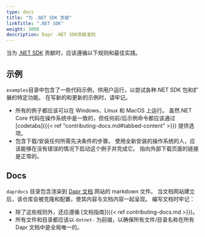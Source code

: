 ```yaml
---
type: docs
title: "为 .NET SDK 贡献"
linkTitle: ".NET SDK"
weight: 3000
description: Dapr .NET SDK贡献准则
---
```


当为 [.NET SDK](https://github.com/dapr/dotnet-sdk) 贡献时，应该遵循以下规则和最佳实践。

## 示例

`examples`目录中包含了一些代码示例，供用户运行，以尝试各种.NET SDK 包和扩展的特定功能。 在写新的和更新的示例时，请牢记。

- 所有的例子都应该可以在 Windows、Linux 和 MacOS 上运行。 虽然.NET Core 代码在操作系统中是一致的，但任何前/后示例命令都应该通过 [codetabs]({{< ref "contributing-docs.md#tabbed-content" >}}) 提供选项。
- 包含下载/安装任何所需先决条件的步骤。 使用全新安装的操作系统的人，应该能够在没有错误的情况下启动这个例子并完成它。 指向外部下载页面的链接是正常的。

## Docs

`daprdocs` 目录包含渲染到 [Dapr 文档](https://docs.dapr.io) 网站的 markdown 文件。 当文档网站建立后，该仓库会被克隆和配置，使其内容与文档内容一起呈现。 编写文档时牢记：

   - 除了这些规则外，还应遵循 [文档指南]({{< ref contributing-docs.md >}})。
   - 所有文件和目录都应该以 `dotnet-` 为前缀，以确保所有文件/目录名称在所有 Dapr 文档中是全局唯一的。
